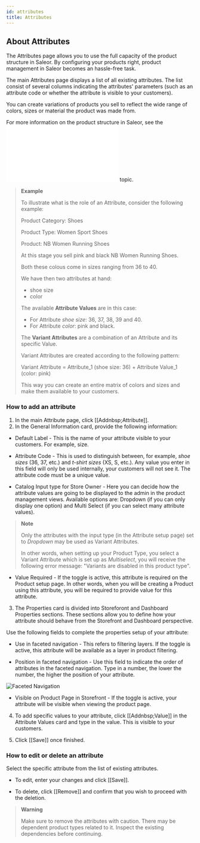 ```yaml
---
id: attributes
title: Attributes
---
```

## About Attributes

The Attributes page allows you to use the full capacity of the product structure in Saleor. By configuring your products right, product management in Saleor becomes an hassle-free task.

The main Attributes page displays a list of all existing attributes. The list consist of several columns indicating the attributes' parameters (such as an attribute code or whether the attribute is visible to your customers).

You can create variations of products you sell to reflect the wide range of colors, sizes or material the product was made from.

For more information on the product structure in Saleor, see the ![Products](dashboard/catalog/products.md#product-concept-introduction) topic.

> **Example**
>
> To illustrate what is the role of an Attribute, consider the following example:
> 
> Product Category: Shoes
> 
> Product Type: Women Sport Shoes
> 
> Product: NB Women Running Shoes
> 
> At this stage you sell pink and black NB Women Running Shoes.
> 
> Both these colous come in sizes ranging from 36 to 40.
> 
> We have then two attributes at hand: 
> 
> * shoe size
> * color
> 
> The available **Attribute Values** are in this case:
> 
> * For Attribute _shoe size_: 36, 37, 38, 39 and 40.
> * For Attribute _color_: pink and black.
> 
> The **Variant Attributes** are a combination of an Attribute and its specific Value.
>
> Variant Attributes are created according to the following pattern:
> 
> Variant Attribute = Attribute_1 (shoe size: 36) + Attribute Value_1 (color: pink)
>
> This way you can create an entire matrix of colors and sizes and make them available to your customers.


### How to add an attribute

1. In the main Attribute page, click [[Addnbsp;Attribute]]. 
2. In the General Information card, provide the following information:

*  Default Label - This is the name of your attribute visible to your customers. For example, size. 

* Attribute Code - This is used to distinguish between, for example, _shoe sizes_ (36, 37, etc.) and _t-shirt sizes_ (XS, S, etc.). Any value you enter in this field will only be used internally, your customers will not see it. The attribute code must be a unique value.

* Catalog Input type for Store Owner - Here you can decide how the attribute values are going to be displayed to the admin in the product management views. Available options are: Dropdown (if you can only display one option) and Multi Select (if you can select many attribute values). 

> **Note**
> 
> Only the attributes with the input type (in the Attribute setup page) set to _Dropdown_ may be used as Variant Attributes. 
> 
> In other words, when setting up your Product Type, you select a Variant Attribute which is set up as _Multiselect_, you will receive the following error message: "Variants are disabled in this product type".

* Value Required - If the toggle is active, this attribute is required on the Product setup page. In other words, when you will be creating a Product using this attribute, you will be required to provide value for this attribute.

3. The Properties card is divided into Storeforont and Dashboard Properties sections. These sections allow you to define how your attribute should behave from the Storefront and Dashboard perspective. 

Use the following fields to complete the properties setup of your attribute:

* Use in faceted navigation - This refers to filtering layers. If the toggle is active, this attribute will be available as a layer in product filtering.

* Position in faceted navigation - Use this field to indicate the order of attributes in the faceted navigation. Type in a number, the lower the number, the higher the position of your attribute.

![Faceted Navigation](assets/dashboard-config/23.jpg)

* Visible on Product Page in Storefront - If the toggle is active, your attribute will be visible when viewing the product page. 

4. To add specific values to your attribute, click [[Addnbsp;Value]] in the Attribute Values card and type in the value. This is visible to your customers. 

5. Click [[Save]] once finished.

### How to edit or delete an attribute 

Select the specific attribute from the list of existing attributes.

* To edit, enter your changes and click [[Save]].

* To delete, click [[Remove]] and confirm that you wish to proceed with the deletion.

> **Warning**
> 
> Make sure to remove the attributes with caution. There may be dependent product types related to it. Inspect the existing dependencies before continuing. 



